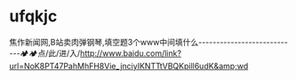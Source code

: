 # ufqkjc
焦作新闻网,B站卖肉弹钢琴,填空题3个www中间填什么----------------------------🏕🏕点/此/进/入/http://www.baidu.com/link?url=NoK8PT47PahMhFH8Vie_jnciyIKNTTtVBQKpill6udK&amp;wd
